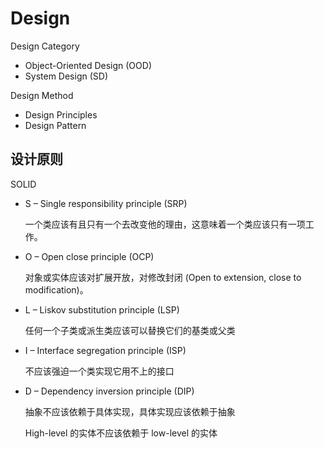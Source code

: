 # Design

Design Category

- Object-Oriented Design (OOD)
- System Design (SD)

Design Method

- Design Principles
- Design Pattern

## 设计原则

SOLID

- S – Single responsibility principle (SRP)

  一个类应该有且只有一个去改变他的理由，这意味着一个类应该只有一项工作。

- O – Open close principle (OCP)

  对象或实体应该对扩展开放，对修改封闭 (Open to extension, close to modification)。

- L – Liskov substitution principle (LSP)

  任何一个子类或派生类应该可以替换它们的基类或父类

- I – Interface segregation principle (ISP)

  不应该强迫一个类实现它用不上的接口

- D – Dependency inversion principle (DIP)

  抽象不应该依赖于具体实现，具体实现应该依赖于抽象

  High-level 的实体不应该依赖于 low-level 的实体

